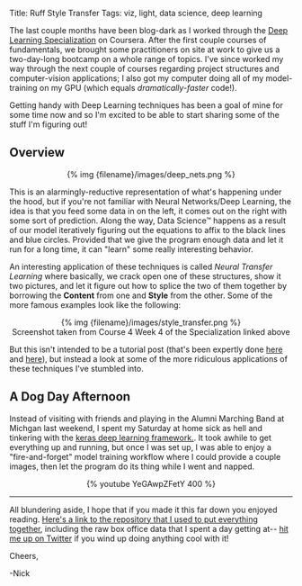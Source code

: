 Title: Ruff Style Transfer
Tags: viz, light, data science, deep learning

<!-- PELICAN_BEGIN_SUMMARY -->

The last couple months have been blog-dark as I worked through the [Deep Learning Specialization](https://www.deeplearning.ai/courses/) on Coursera. After the first couple courses of fundamentals, we brought some practitioners on site at work to give us a two-day-long bootcamp on a whole range of topics. I've since worked my way through the next couple of courses regarding project structures and computer-vision applications; I also got my computer doing all of my model-training on my GPU (which equals *dramatically-faster* code!).

Getting handy with Deep Learning techniques has been a goal of mine for some time now and so I'm excited to be able to start sharing some of the stuff I'm figuring out!

## Overview

<center>{% img {filename}/images/deep_nets.png %}</center>

This is an alarmingly-reductive representation of what's happening under the hood, but if you're not familiar with Neural Networks/Deep Learning, the idea is that you feed some data in on the left, it comes out on the right with some sort of prediction. Along the way, Data Science™ happens as a result of our model iteratively figuring out the equations to affix to the black lines and blue circles. Provided that we give the program enough data and let it run for a long time, it can "learn" some really interesting behavior.

An interesting application of these techniques is called *Neural Transfer Learning* where basically, we crack open one of these structures, show it two pictures, and let it figure out how to splice the two of them together by borrowing the **Content** from one and **Style** from the other. Some of the more famous examples look like the following:

<center>{% img {filename}/images/style_transfer.png %}</center>
<center>Screenshot taken from Course 4 Week 4 of the Specialization linked above</center>

But this isn't intended to be a tutorial post (that's been expertly done [here](https://medium.com/artists-and-machine-intelligence/neural-artistic-style-transfer-a-comprehensive-look-f54d8649c199) and [here](https://medium.com/tensorflow/neural-style-transfer-creating-art-with-deep-learning-using-tf-keras-and-eager-execution-7d541ac31398)), but instead a look at some of the more ridiculous applications of these techniques I've stumbled into.

<!-- PELICAN_END_SUMMARY -->

## A Dog Day Afternoon

Instead of visiting with friends and playing in the Alumni Marching Band at Michgan last weekend, I spent my Saturday at home sick as hell and tinkering with the [keras deep learning framework.](https://keras.io/). It took awhile to get everything up and running, but once I was set up, I was able to enjoy a "fire-and-forget" model training workflow where I could provide a couple images, then let the program do its thing while I went and napped.


<center>{% youtube YeGAwpZFetY 400 %}</center>


______

All blundering aside, I hope that if you made it this far down you enjoyed reading. [Here's a link to the repository that I used to put everything together](https://github.com/NapsterInBlue/Academy-Awards), including the raw box office data that I spent a day getting at-- [hit me up on Twitter](https://twitter.com/NapsterInBlue) if you wind up doing anything cool with it!

Cheers,

-Nick

